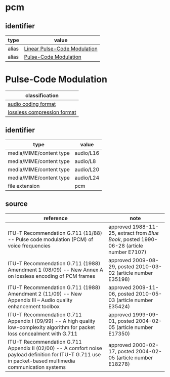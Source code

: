 # pcm

## identifier
| type              | value
| ----------------- | -----
| alias             | [Linear Pulse-Code Modulation](lpcm.md)
| alias             | [Pulse-Code Modulation](#pulse-code-modulation)

# Pulse-Code Modulation
| classification
| --------------
| [audio coding format](audio.md)
| [lossless compression format](compression.md)

## identifier
| type                    | value
| ----------------------- | -----
| media/MIME/content type | audio/L16
| media/MIME/content type | audio/L8
| media/MIME/content type | audio/L20
| media/MIME/content type | audio/L24
| file extension          | pcm

## source
| reference | note
| --------- | ----
| ITU-T Recommendation G.711 (11/88) -- Pulse code modulation (PCM) of voice frequencies | approved 1988-11-25, extract from *Blue Book*, posted 1990-06-28 (article number E7107)
| ITU-T Recommendation G.711 (1988) Amendment 1 (08/09) -- New Annex A on lossless encoding of PCM frames | approved 2009-08-29, posted 2010-03-02 (article number E35198)
| ITU-T Recommendation G.711 (1988) Amendment 2 (11/09) -- New Appendix III – Audio quality enhancement toolbox | approved 2009-11-06, posted 2010-05-03 (article number E35424)
| ITU-T Recommendation G.711 Appendix I (09/99) -- A high quality low-complexity algorithm for packet loss concealment with G.711 | approved 1999-09-01, posted 2004-02-05 (article number E17350)
| ITU-T Recommendation G.711 Appendix II (02/00) -- A comfort noise payload definition for ITU-T G.711 use in packet-based multimedia communication systems | approved 2000-02-17, posted 2004-02-05 (article number E18278)
